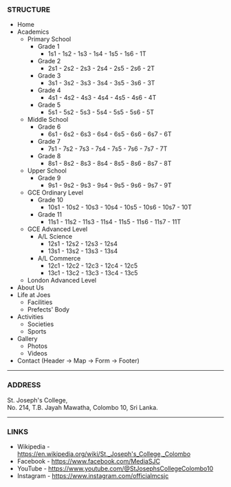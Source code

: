 ### STRUCTURE

- Home
- Academics
    - Primary School
        - Grade 1
            - 1s1 - 1s2 - 1s3 - 1s4 - 1s5 - 1s6 - 1T
        - Grade 2
            - 2s1 - 2s2 - 2s3 - 2s4 - 2s5 - 2s6 - 2T
        - Grade 3
            - 3s1 - 3s2 - 3s3 - 3s4 - 3s5 - 3s6 - 3T
        - Grade 4
            - 4s1 - 4s2 - 4s3 - 4s4 - 4s5 - 4s6 - 4T
        - Grade 5
            - 5s1 - 5s2 - 5s3 - 5s4 - 5s5 - 5s6 - 5T
    - Middle School
        - Grade 6
            - 6s1 - 6s2 - 6s3 - 6s4 - 6s5 - 6s6 - 6s7 - 6T
        - Grade 7
            - 7s1 - 7s2 - 7s3 - 7s4 - 7s5 - 7s6 - 7s7 - 7T
        - Grade 8
            - 8s1 - 8s2 - 8s3 - 8s4 - 8s5 - 8s6 - 8s7 - 8T
    - Upper School
        - Grade 9
            - 9s1 - 9s2 - 9s3 - 9s4 - 9s5 - 9s6 - 9s7 - 9T
    - GCE Ordinary Level
        - Grade 10
            - 10s1 - 10s2 - 10s3 - 10s4 - 10s5 - 10s6 - 10s7 - 10T
        - Grade 11
            - 11s1 - 11s2 - 11s3 - 11s4 - 11s5 - 11s6 - 11s7 - 11T
    - GCE Advanced Level
        - A/L Science
            - 12s1 - 12s2 - 12s3 - 12s4
            - 13s1 - 13s2 - 13s3 - 13s4
        - A/L Commerce
            - 12c1 - 12c2 - 12c3 - 12c4 - 12c5
            - 13c1 - 13c2 - 13c3 - 13c4 - 13c5
    - London Advanced Level
- About Us
- Life at Joes
    - Facilities
    - Prefects' Body
- Activities
    - Societies
    - Sports
- Gallery
    - Photos
    - Videos
- Contact (Header -> Map -> Form -> Footer)

<hr>

### ADDRESS

St. Joseph's College, <br>
No. 214, T.B. Jayah Mawatha, Colombo 10, Sri Lanka.

<hr>

### LINKS

- Wikipedia - https://en.wikipedia.org/wiki/St._Joseph's_College,_Colombo
- Facebook - https://www.facebook.com/MediaSJC
- YouTube - https://www.youtube.com/@StJosephsCollegeColombo10
- Instagram - https://www.instagram.com/officialmcsjc
